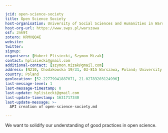 ```yaml
---

jcid: open-science-society
title: Open Science Society
host-organisation: University of Social Sciences and Humanities in Warsaw
host-org-url: https://www.swps.pl/warszawa
osf: 3nk9t
zotero: KRMVQQ4E
website: 
twitter: 
signup: 
organisers: [Hubert Plisiecki, Szymon Mizak]
contact: hplisiecki@gmail.com
additional-contact: [szymon.mizak@gmail.com]
address: [N210, Chodakowska 19/31, 03-815 Warszawa, Poland; University of Social Sciences and Humanities]
country: Poland
geolocation: [52.22779941887071, 21.02783203124996]
last-message-level: 1
last-message-timestamp: 0
last-update: hplisiecki@gmail.com
last-update-timestamp: 1631717340
last-update-message: >-
  API creation of open-science-society.md

---
```


We want to solidify our understanding of good practices in open science.
